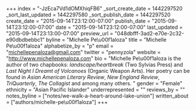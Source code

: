+++
index = "-JzEca7Vd1dOMXhiqFB6"
_sort_create_date = 1442297520
_sort_last_updated = 1442297580
_sort_publish_date = 1442297520
create_date = "2015-09-14T23:12:00-07:00"
publish_date = "2015-09-14T23:12:00-07:00"
date = "2015-09-14T23:12:00-07:00"
last_updated = "2015-09-14T23:13:00-07:00"
preview_url = "048dbfff-3ad2-e70e-2c32-e90dbdbebbc1"
byline = "Michelle Pe\u00f1aloza"
title = "Michelle Pe\u00f1aloza"
alphabetize_by = "p"
email = "michellepenaloza@gmail.com"
twitter = "pennyzola"
website = "http://www.michellepenaloza.com"
bio = "Michelle Pe\u00f1aloza is the author of two chapbooks: *landscape/heartbreak* (Two Sylvias Press) and *Last Night I Dreamt of Volcanoes* (Organic Weapon Arts). Her poetry can be found in *Asian American Literary Review*, *New England Review*, *TriQuarterly*, *The Collagist* and among many others. "
gender = "Female"
ethnicity = "Asian Pacific Islander"
underrepresented = ""
reviews_by = ""
notes_byline = ["notes/we-walk-a-heart-around-lake-union"]
written_about = ["authors/michelle-pe\u00f1aloza"]
+++

